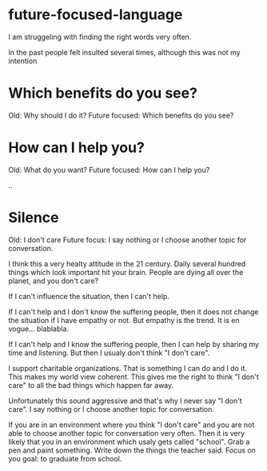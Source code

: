 # future-focused-language

I am struggeling with finding the right words very often.

In the past people felt insulted several times, although this was not my intention

# Which benefits do you see?

Old: Why should I do it?
Future focused: Which benefits do you see?

# How can I help you?

Old: What do you want?
Future focused: How can I help you?

..


# Silence

Old: I don't care
Future focus: I say nothing or I choose another topic for conversation.

I think this a very healty attitude in the 21 century. Daily several hundred things which look important hit your brain. People are dying all over the planet, and you don't care? 

If I can't influence the situation, then I can't help. 

If I can't help and I don't know the suffering people, then it does not change the situation if I have empathy or not. But empathy is the trend. It is en vogue... blablabla.


If I can't help and I know the suffering people, then I can help by sharing my time and listening. But then I usualy don't think "I don't care".

I support charitable organizations. That is something I can do and I do it. This makes my world view coherent. This gives me the right to think "I don't care" to all the bad things which happen far away.

Unfortunately this sound aggressive and that's why I never say "I don't care". I say nothing or I choose another topic for conversation.

If you are in an environment where you think "I don't care" and you are not able to choose another topic for conversation very often. Then it is very likely that you in an environment which usaly gets called "school". Grab a pen and paint something. Write down the things the teacher said. Focus on you goal: to graduate from school.


